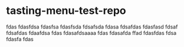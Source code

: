 # tasting-menu-test-repo

fdas
fdasfdsa
fdasfsa
fdasfsda
fdsafsda
fdasa
fdsafdas
fdasfasd
fdsaf
fdsafdas
fdaafdsa
fdas
fdasafdsaaaa
fdas
fdasafda
ffad
fdasfdas
fdsa
fdasfa
fdas
